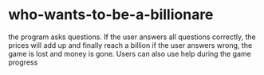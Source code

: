 # who-wants-to-be-a-billionare
the program asks questions. If the user answers all questions correctly, the prices will add up and finally reach a billion
if the user answers wrong, the game is lost and money is gone. Users can also use help during the game progress
